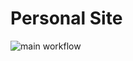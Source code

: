 # Personal Site

![main workflow](https://github.com/louisch/personal-site-rails/actions/workflows/main.yml/badge.svg)
